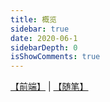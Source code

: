 ```yaml
---
title: 概览
sidebar: true
date: 2020-06-1
sidebarDepth: 0
isShowComments: true
---
```


[【前端】](/views/front-end/promise.html) | [【随笔】](/views/essay/200601.html)


